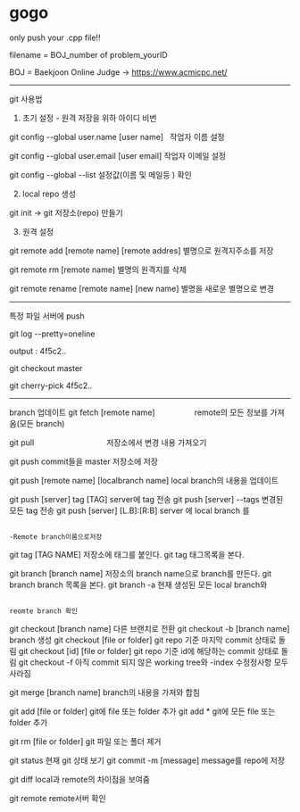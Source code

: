 # gogo

only push your .cpp file!!

filename = BOJ_number of problem_yourID

BOJ = Baekjoon Online Judge -> https://www.acmicpc.net/

---
git 사용법

1. 초기 설정 - 원격 저장을 위하 아이디 비번

git config --global user.name [user name]    작업자 이름 설정

git config --global user.email [user email]   작업자 이메일 설정

git config --global --list                  설정값(이름 및 메일등 ) 확인

2. local repo 생성 

git init  ->  git 저장소(repo) 만들기

3. 원격 설정

git remote add [remote name] [remote addres]  별명으로 원격지주소를 저장

git remote rm [remote name]                             별명의 원격지를 삭제

git remote rename [remote name] [new name]   별명을 새로운 별명으로 변경



---
특정 파일 서버에 push

git log --pretty=oneline

output : 4f5c2..

git checkout master

git cherry-pick 4f5c2..

---

branch 업데이트
git fetch [remote name]                  remote의 모든 정보를 가져옴(모든 branch)


git pull                                  저장소에서 변경 내용 가져오기

 

git push                                                                 commit들을 master 저장소에 저장﻿

git push [remote name] [localbranch name] local branch의 내용을 업데이트

git push [server] tag [TAG]                                  server에 tag 전송
git push [server] --tags                                     변경된 모든 tag 전송
git push [server] [L.B]:[R:B]                                server 에 local branch 를

                                                                               -Remote branch이름으로저장

 

git tag [TAG NAME]                                              저장소에 태그를 붙인다.
git tag                                                                  태그목록을 본다.


git branch [branch name]                                   저장소의 branch name으로 branch를 만든다.
git branch                                                           branch 목록을 본다.
git branch -a                                                      현재 생성된 모든 local branch와

                                                                             reomte branch 확인

 

git checkout [branch name]                              다른 브랜치로 전환
git checkout -b [branch name]                         branch 생성
git checkout [file or folder]                            git repo 기준 마지막 commit 상태로 돌림
git checkout [id] [file or folder]                     git repo 기준 id에 해당하는 commit 상태로 돌림
git checkout -f              아직 commit 되지 않은 working tree와 -index 수정정사항 모두 사라짐

 

git merge [branch name]                                 branch의 내용을 가져와 합침

git add [file or folder]                                   git에 file 또는 folder 추가
git add *                                                           git에 모든 file 또는 folder 추가

git rm [file or folder]                                     git 파일 또는 폴더 제거

git status                                                         현재 git 상태 보기
git commit -m [message]                                message를 repo에 저장

git diff                                                             local과 remote의 차이점을 보여줌

git remote                                                        remote서버 확인
